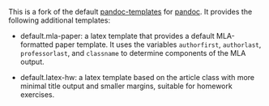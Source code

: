 This is a fork of the default
[pandoc-templates](http://github.com/jgm/pandoc-templates) for
[pandoc](http://github.com/jgm/pandoc).  It provides the following additional
templates:

-  default.mla-paper:  a latex template that provides a default MLA-formatted
   paper template.  It uses the variables `authorfirst`, `authorlast`,
   `professorlast`, and `classname` to determine components of the MLA output.

-  default.latex-hw: a latex template based on the article class with more
   minimal title output and smaller margins, suitable for homework exercises.
